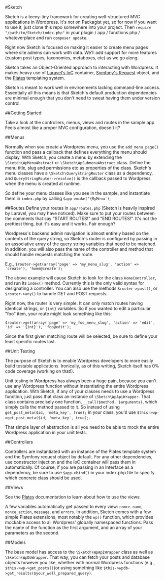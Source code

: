 #Sketch

Sketch is a teeny-tiny framework for creating well-structured MVC applications in Wordpress. It's not on Packagist yet, so for now if you want to use it, just clone this repo somewhere into your project. Then `require "/path/to/Sketch/index.php"` in your plugin / app / functions.php / whateverplace and run `composer update`.

Right now Sketch is focused on making it easier to create menu pages where site admins can work with data. We'll add support for more features (custom post types, taxonomies, metaboxes, etc) as we go along.

Sketch takes an Object-Oriented approach to interacting with Wordpress. It makes heavy use of [Laravel's IoC](http://laravel.com/docs/ioc) container, [Symfony's Request](http://symfony.com/doc/current/components/http_foundation/introduction.html) object, and the [Plates](http://platesphp.com/) templating system.

Sketch is meant to work well in environments lacking command-line access. Essentially all this means is that Sketch's default production dependencies are minimal enough that you don't need to sweat having them under version control.

##Getting Started

Take a look at the controllers, menus, views and routes in the sample app. Feels almost like a proper MVC configuration, doesn't it?

##Menus

Normally when you create a Wordpress menu, you use the `add_menu_page()` function and pass a callback that defines everything the menu should display. With Sketch, you create a menu by extending the `\Sketch\WpMenuAbstract` or `\Sketch\WpSubmenuAbstract` class. Define the menu title, slug and permissions etc as properties of the class. Sketch's menu classes have a `\Sketch\QueryStringRouter` class as a dependency, and `QueryStringRouter->resolve()` is the callback passed to Wordpress when the menu is created at runtime.

So define your menu classes like you see in the sample, and instantiate them in `index.php` by calling `$app->make('\MyMenu')`;

##Routes
Define your routes in `app/routes.php` (Sketch is heavily inspired by Laravel, you may have noticed). Make sure to put your routes between the comments that say "START ROUTES!" and "END ROUTES!". It's not the prettiest thing, but it's easy and it works. Fair enough?

Wordpress's backend admin navigation is almost entirely based on the contents of the query string, so Sketch's router is configured by passing in an associative array of the query string variables that need to be matched. In addition, you will also pass the name of the controller and method that should handle requests matching the route.

E.g., `$router->get(array('page' => 'my_menu_slug', 'action' => 'create'), 'home@create');`

The above example will cause Sketch to look for the class `HomeController`, and run its `index()` method.  Currently this is the only valid syntax for designating a controller. You can also use the methods `$router->post()`, or `$router->any()` to handle GET and POST requests.

Right now, the router is very simple. It can only match routes having identical strings, or `{int}` variables. So if you wanted to edit a particular "foo" item, your route might look something like this:

`$router->get(array('page' => 'my_foo_menu_slug', 'action' => 'edit', 'id' => '{int}'), 'foo@edit');`

Since the first given matching route will be selected, be sure to define your least specific routes last.

##Unit Testing

The purpose of Sketch is to enable Wordpress developers to more easily build testable applications. Ironically, as of this writing, Sketch itself has 0% code coverage (working on that!).

Unit testing in Wordpress has always been a huge pain, because you can't use any Wordpress function without instantiating the entire Wordpress application. With Sketch, if any of your classes needs to use a Wordpress function, just pass that class an instance of `\Sketch\WpApiWrapper`. That class contains precisely one function, `__call($method, $arguments)`, which simply calls the method passed to it. So instead of using `get_post_meta($id, 'meta_key', true);` in your class, you'd use `$this->wp->get_post_meta($id, 'meta_key', true);`.

That simple layer of abstraction is all you need to be able to mock the entire Wordpress application in your unit tests.

##Controllers

Controllers are instantiated with an instance of the Plates template system and the Symfony request object by default. For any other dependencies, use constructor injection and the IoC container will pass them in automatically. Of course, if you are passing in an Interface as a dependency, be sure to use `$app->bind()` in your index.php file to specify which concrete class should be used.

##Views

See the [Plates](http://www.platesphp.com) documentation to learn about how to use the views.

A few variables automatically get passed to every view: `nonce_name`, `nonce_action`, `message`, and `errors`. In addition, Sketch comes with a few simple Plates extensions, most notably the `wp()` function, which provides mockable access to all Wordpress' globally namespaced functions. Pass the name of the function as the first argument, and an array of your parameters as the second.

##Models

The base model has access to the `\Sketch\WpApiWrapper` class as well as `\Sketch\WpDbWrapper`. That way, you can fetch your posts and database objects however you like, whether with normal Wordpress functions (e.g., `$this->wp->get_posts()`)or using something like `$this->wpdb->get_results($your_well_prepared_query)`.



